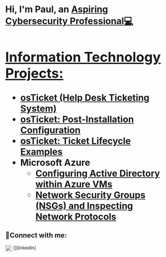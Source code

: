 <h1>Hi, I'm Paul, an <a href=https://www.linkedin.com/in/paul-cabrera-001052205/> Aspiring Cybersecurity Professional💻


  <h2> Information Technology Projects:</h2>

  - <b>osTicket (Help Desk Ticketing System)</b>
  - [osTicket: Post-Installation Configuration](https://github.com/joshmadakorcc/post-install-config)
  - [osTicket: Ticket Lifecycle Examples](https://github.com/joshmadakorcc/ticket-lifecycle)
- <b>Microsoft Azure</b>
  - [Configuring Active Directory within Azure VMs](https://github.com/joshmadakorcc/configure-ad)
  - [Network Security Groups (NSGs) and Inspecting Network Protocols](https://github.com/joshmadakorcc/azure-network-protocols)

<h2>🤳Connect with me:</h2>

[<img align="left" alt="Josh | LinkedIn" width="22px" src=https://www.linkedin.com/in/paul-cabrera-001052205/>][linkedin]

